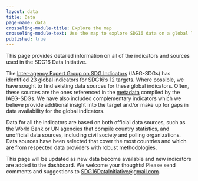 ```yaml
---
layout: data
title: Data
page-name: data
crosseling-module-title: Explore the map
crosseling-module-text: Use the map to explore SDG16 data on a global level - and see where the major data gaps are.
published: true
---
```

This page provides detailed information on all of the indicators and sources used in the SDG16 Data Initiative.

The [Inter-agency Expert Group on SDG Indicators](http://unstats.un.org/sdgs/iaeg-sdgs/) (IAEG-SDGs) has identified 23 global indicators for SDG16’s 12 targets. Where possible, we have sought to find existing data sources for these global indicators. Often, these sources are the ones referenced in the [metadata](http://unstats.un.org/sdgs/files/metadata-compilation/Metadata-Goal-16.pdf) compiled by the IAEG-SDGs. We have also included complementary indicators which we believe provide additional insight into the target and/or make up for gaps in data availability for the global indicators.

Data for all the indicators are based on both official data sources, such as the World Bank or UN agencies that compile country statistics, and unofficial data sources, including civil society and polling organizations. Data sources have been selected that cover the most countries and which are from respected data providers with robust methodologies.

This page will be updated as new data become available and new indicators are added to the dashboard. We welcome your thoughts! Please send comments and suggestions to SDG16DataInitiative@gmail.com.

